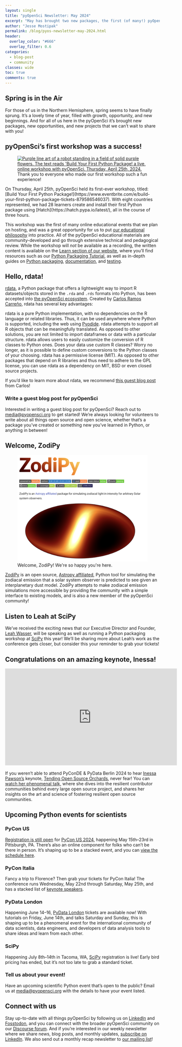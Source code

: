 ```yaml
---
layout: single
title: "pyOpenSci Newsletter: May 2024"
excerpt: "May has brought two new packages, the first (of many!) pyOpenSci workshops, and several incredible speaking opportunities. Read on to learn more!"
author: "Jesse Mostipak"
permalink: /blog/pyos-newsletter-may-2024.html
header:
  overlay_color: "#666"
  overlay_filter: 0.6
categories:
  - blog-post
  - community
classes: wide
toc: true
comments: true
---
```


## <i class="fa-solid fa-seedling"></i> Spring is in the Air
For those of us in the Northern Hemisphere, spring seems to have finally sprung. It’s a lovely time of year, filled with growth, opportunity, and new beginnings. And for all of us here in the pyOpenSci it’s brought new packages, new opportunities, and new projects that we can’t wait to share with you!

## <i class="fa-solid fa-chalkboard-user"></i> pyOpenSci’s first workshop was a success!
<figure>
    <a href="/images/blog/2024/may/april-workshop.png">
    <img src="{{ /images/blog/2024/may/april-workshop.png | relative_url }}" style="max-width:100%" alt="Purple line art of a robot standing in a field of solid purple flowers. The text reads 'Build Your First Python Package! a live, online workshop with pyOpenSci. Thursday, April 25th, 2024.">
    </a>
    <figcaption>
      Thank you to everyone who made our first workshop such a fun experience!
    </figcaption>
</figure>
On Thursday, April 25th, pyOpenSci held its first-ever workshop, titled: [Build Your First Python Package!](https://www.eventbrite.com/e/build-your-first-python-package-tickets-879586546037). With eight countries represented, we had 28 learners create and install their first Python package using [Hatch](https://hatch.pypa.io/latest/), all in the course of three hours.

This workshop was the first of many online educational events that we plan on hosting, and was a great opportunity for us to put [our educational philosophy](https://www.pyopensci.org/blog/pyos-education-announcement.html) into practice. All of the pyOpenSci educational materials are community-developed and go through extensive technical and pedagogical review. While the workshop will *not* be available as a recording, the written content is available on the [Learn section of our website](https://www.pyopensci.org/learn.html), where you’ll find resources such as our [Python Packaging Tutorial](https://www.pyopensci.org/python-package-guide/tutorials/intro.html#), as well as in-depth guides on [Python packaging](https://www.pyopensci.org/python-package-guide/package-structure-code/intro.html), [documentation](https://www.pyopensci.org/python-package-guide/documentation/index.html), and [testing](https://www.pyopensci.org/python-package-guide/tests/index.html).

## <i class="fa-solid fa-table"></i> Hello, rdata!
[rdata](https://rdata.readthedocs.io/en/latest/), a Python package that offers a lightweight way to import R datasets/objects stored in the `.rda` and `.rds` formats into Python, has been accepted into [the pyOpenSci ecosystem](https://www.pyopensci.org/python-packages.html). Created by [Carlos Ramos Carreño](https://github.com/vnmabus), rdata has several key advantages:

rdata is a pure Python implementation, with no dependencies on the R language or related libraries. Thus, it can be used anywhere where Python is supported, including the web using [Pyodide](https://pyodide.org/en/stable/).
rdata attempts to support all R objects that can be meaningfully translated. As opposed to other solutions, you are not limited to import dataframes or data with a particular structure.
rdata allows users to easily customize the conversion of R classes to Python ones. Does your data use custom R classes? Worry no longer, as it is possible to define custom conversions to the Python classes of your choosing.
rdata has a permissive license (MIT). As opposed to other packages that depend on R libraries and thus need to adhere to the GPL license, you can use rdata as a dependency on MIT, BSD or even closed source projects.

If you’d like to learn more about rdata, we recommend [this guest blog post](https://www.pyopensci.org/blog/read-r-datasets-from-python.html) from Carlos!

### Write a guest blog post for pyOpenSci
Interested in writing a guest blog post for pyOpenSci? Reach out to [media@pyopensci.org](mailto:media@pyopensci.org) to get started! We’re always looking for volunteers to write about all things open source and open science, whether that’s a package you’ve created or something new you’ve learned in Python, or anything in between!

## <i class="fa-regular fa-handshake"></i> Welcome, ZodiPy
<figure>
    <a href="/images/blog/2024/may/zodipy.png">
    <img src="/images/blog/2024/may/zodipy.png" style="max-width:100%" alt="Screenshot of the ZodiPy GitHub repository, showing the ZodiPy logo and simulated data output.">
    </a>
    <figcaption>
      Welcome, ZodiPy! We're so happy you're here.
    </figcaption>
</figure>

[ZodiPy](https://github.com/Cosmoglobe/zodipy) is an open source, [Astropy affiliated](https://www.astropy.org/affiliated/), Python tool for simulating the zodiacal emission that a solar system observer is predicted to see given an interplanetary dust model. ZodiPy attempts to make zodiacal emission simulations more accessible by providing the community with a simple interface to existing models, and is also a new member of the pyOpenSci community!

## <i class="fa-regular fa-message"></i> Listen to Leah at SciPy
We’ve received the exciting news that our Executive Director and Founder, [Leah Wasser](https://github.com/lwasser), will be speaking as well as running a Python packaging workshop at [SciPy](https://www.scipy2024.scipy.org/) this year! We’ll be sharing more about Leah’s work as the conference gets closer, but consider this your reminder to grab your tickets!

## <i class="fa-solid fa-apple-whole"></i> Congratulations on an amazing keynote, Inessa!
<iframe width="560" height="315" src="https://www.youtube.com/embed/5Bjo6pWj-88?si=fUu5zYPrVCgmPEZF&amp;start=711" title="YouTube video player" frameborder="0" allow="accelerometer; autoplay; clipboard-write; encrypted-media; gyroscope; picture-in-picture; web-share" referrerpolicy="strict-origin-when-cross-origin" allowfullscreen></iframe>

If you weren’t able to attend PyConDE & PyData Berlin 2024 to hear [Inessa Pawson’s](https://github.com/InessaPawson) keynote, [Tending Open Source Orchards](https://2024.pycon.de/program/7TEYDQ/), never fear! You can [watch her phenomenal talk,](https://www.youtube.com/live/5Bjo6pWj-88?feature=shared&t=711) where she dives into the resilient contributor communities behind every large open source project, and shares her insights on the art and science of fostering resilient open source communities.

## <i class="fa-brands fa-python"></i> Upcoming Python events for scientists
### PyCon US
[Registration is still open](https://us.pycon.org/2024/accounts/login/?next=/2024/registration/register) for [PyCon US 2024](https://us.pycon.org/2024/), happening May 15th–23rd in Pittsburgh, PA. There’s also an online component for folks who can’t be there in person. It’s shaping up to be a stacked event, and you can [view the schedule here](https://us.pycon.org/2024/schedule/).

### PyCon Italia
Fancy a trip to Florence? Then grab your tickets for PyCon Italia! The conference runs Wednesday, May 22nd through Saturday, May 25th, and has a stacked list of [keynote speakers](https://2024.pycon.it/en/schedule/2024-05-22?view=grid).

### PyData London
Happening June 14–16, [PyData London](https://pydata.org/london2024/) tickets are available now! With tutorials on Friday, June 14th, and talks Saturday and Sunday, this is shaping up to be a phenomenal event for the international community of data scientists, data engineers, and developers of data analysis tools to share ideas and learn from each other.

### SciPy
Happening July 8th–14th in Tacoma, WA, [SciPy](https://www.scipy2024.scipy.org/) registration is live! Early bird pricing has ended, but it’s not too late to grab a standard ticket.

### Tell us about your event!
Have an upcoming scientific Python event that’s open to the public? Email us at [media@pyopensci.org](mailto:media@pyopensci.org) with the details to have your event listed.

## <i class="fa-regular fa-paper-plane"></i> Connect with us
Stay up-to-date with all things pyOpenSci by following us on [LinkedIn](https://www.linkedin.com/company/pyopensci) and [Fosstodon](https://fosstodon.org/@pyOpenSci), and you can connect with the broader pyOpenSci community on our [Discourse forum](https://pyopensci.discourse.group/). And if you’re interested in our weekly newsletter where we share news, blog posts, and monthly updates, [subscribe on LinkedIn](https://www.linkedin.com/build-relation/newsletter-follow?entityUrn=7179551305344933888). We also send out a monthly recap newsletter to [our mailing list](https://eepurl.com/iM7SOM)!
